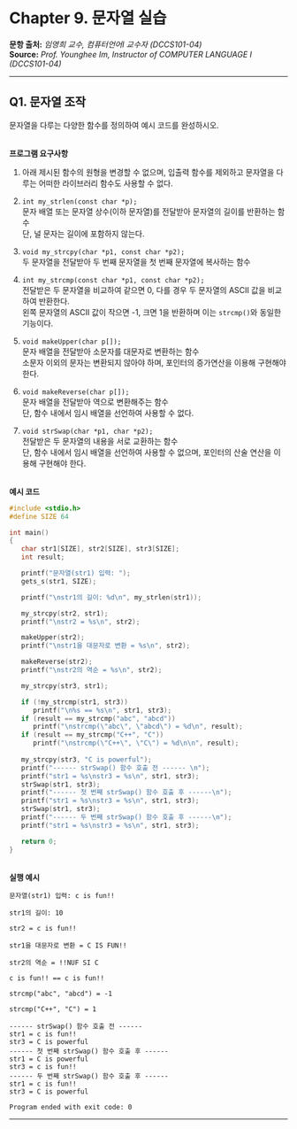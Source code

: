 # Chapter 9. 문자열 실습

**문항 출처:** *임영희 교수, 컴퓨터언어Ⅰ 교수자 (DCCS101-04)* <br>
**Source:** *Prof. Younghee&nbsp;Im, Instructor of COMPUTER LANGUAGE Ⅰ (DCCS101-04)*

---

## Q1. 문자열 조작

문자열을 다루는 다양한 함수를 정의하여 예시 코드를 완성하시오.

<br>**프로그램 요구사항**

1. 아래 제시된 함수의 원형을 변경할 수 없으며, 입출력 함수를 제외하고 문자열을 다루는 어떠한 라이브러리 함수도 사용할 수 없다.

2. `int my_strlen(const char *p);`<br>
   문자 배열 또는 문자열 상수(이하 문자열)를 전달받아 문자열의 길이를 반환하는 함수<br>
   단, 널 문자는 길이에 포함하지 않는다.

3. `void my_strcpy(char *p1, const char *p2);`<br>
   두 문자열을 전달받아 두 번째 문자열을 첫 번째 문자열에 복사하는 함수

4. `int my_strcmp(const char *p1, const char *p2);`<br>
   전달받은 두 문자열을 비교하여 같으면 0, 다를 경우 두 문자열의 ASCII 값을 비교하여 반환한다.<br>
   왼쪽 문자열의 ASCII 값이 작으면 -1, 크면 1을 반환하며 이는 `strcmp()`와 동일한 기능이다.

5. `void makeUpper(char p[]);`<br>
   문자 배열을 전달받아 소문자를 대문자로 변환하는 함수<br>
   소문자 이외의 문자는 변환되지 않아야 하며, 포인터의 증가연산을 이용해 구현해야 한다.

6. `void makeReverse(char p[]);`<br>
   문자 배열을 전달받아 역으로 변환해주는 함수<br>
   단, 함수 내에서 임시 배열을 선언하여 사용할 수 없다.

7. `void strSwap(char *p1, char *p2);`<br>
   전달받은 두 문자열의 내용을 서로 교환하는 함수<br>
   단, 함수 내에서 임시 배열을 선언하여 사용할 수 없으며, 포인터의 산술 연산을 이용해 구현해야 한다.


<br>**예시 코드**

```c
#include <stdio.h>
#define SIZE 64

int main()
{
   char str1[SIZE], str2[SIZE], str3[SIZE];
   int result;

   printf("문자열(str1) 입력: ");
   gets_s(str1, SIZE);

   printf("\nstr1의 길이: %d\n", my_strlen(str1));

   my_strcpy(str2, str1);
   printf("\nstr2 = %s\n", str2);

   makeUpper(str2);
   printf("\nstr1을 대문자로 변환 = %s\n", str2);

   makeReverse(str2);
   printf("\nstr2의 역순 = %s\n", str2);

   my_strcpy(str3, str1);

   if (!my_strcmp(str1, str3))
      printf("\n%s == %s\n", str1, str3);
   if (result == my_strcmp("abc", "abcd"))
      printf("\nstrcmp(\"abc\", \"abcd\") = %d\n", result);
   if (result == my_strcmp("C++", "C"))
      printf("\nstrcmp(\"C++\", \"C\") = %d\n\n", result);
   
   my_strcpy(str3, "C is powerful");
   printf("------ strSwap() 함수 호출 전 ------ \n");
   printf("str1 = %s\nstr3 = %s\n", str1, str3);
   strSwap(str1, str3);
   printf("------ 첫 번째 strSwap() 함수 호출 후 ------\n");
   printf("str1 = %s\nstr3 = %s\n", str1, str3);
   strSwap(str1, str3);
   printf("------ 두 번째 strSwap() 함수 호출 후 ------\n");
   printf("str1 = %s\nstr3 = %s\n", str1, str3);

   return 0;
}
```


<br>**실행 예시**

```text
문자열(str1) 입력: c is fun!!

str1의 길이: 10

str2 = c is fun!!

str1을 대문자로 변환 = C IS FUN!!

str2의 역순 = !!NUF SI C

c is fun!! == c is fun!!

strcmp("abc", "abcd") = -1

strcmp("C++", "C") = 1

------ strSwap() 함수 호출 전 ------
str1 = c is fun!!
str3 = C is powerful
------ 첫 번째 strSwap() 함수 호출 후 ------
str1 = C is powerful
str3 = c is fun!!
------ 두 번째 strSwap() 함수 호출 후 ------
str1 = c is fun!!
str3 = C is powerful

Program ended with exit code: 0
```

---